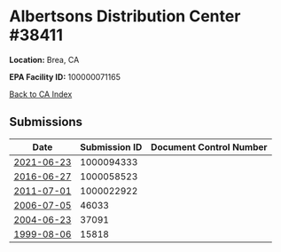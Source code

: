 # Albertsons Distribution Center #38411

**Location:** Brea, CA

**EPA Facility ID:** 100000071165

[Back to CA Index](../../index.md)

## Submissions

| Date | Submission ID | Document Control Number |
|------|--------------|-------------------------|
| [2021-06-23](submissions/1000094333.md) | 1000094333 |  |
| [2016-06-27](submissions/1000058523.md) | 1000058523 |  |
| [2011-07-01](submissions/1000022922.md) | 1000022922 |  |
| [2006-07-05](submissions/46033.md) | 46033 |  |
| [2004-06-23](submissions/37091.md) | 37091 |  |
| [1999-08-06](submissions/15818.md) | 15818 |  |
